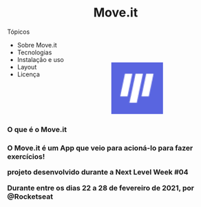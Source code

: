 <h1  align="center">Move.it</h1>
 
 
 Tópicos

* Sobre Move.it                           
* Tecnologias                                   
* Instalação e uso                         
* Layout
* Licença

<p align="center" style="margin-left: 100px; margin-top: -50px;" >                               
    <img alt="Imagem do Moveit"  src="favicon.png" width="120px">                 
</p>

<h3>O que é o Move.it<h3>
 <p>&#32;&#32;&#32;O Move.it é um App que veio para acioná-lo para fazer exercícios!</p>
 <p>&#32;&#32;&#32;projeto desenvolvido durante a Next Level Week #04</p>
 <p>&#32;&#32;&#32;Durante entre os dias 22 a 28 de fevereiro de 2021, por @Rocketseat</p>
 

